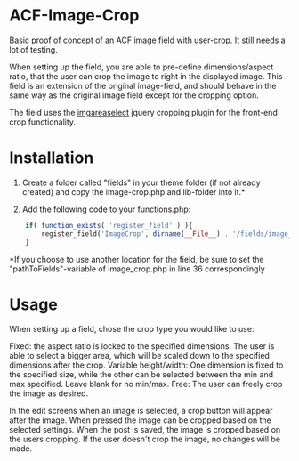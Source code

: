 ACF-Image-Crop
==============

Basic proof of concept of an ACF image field with user-crop. It still needs a lot of testing.

When setting up the field, you are able to pre-define dimensions/aspect ratio, that the user can crop the image to right in the displayed image.
This field is an extension of the original image-field, and should behave in the same way as the original image field except for the cropping option.

The field uses the <a href="http://odyniec.net/projects/imgareaselect/">imgareaselect</a> jquery cropping plugin for the front-end crop functionality.

Installation
==============
1. Create a folder called "fields" in your theme folder (if not already created) and copy the image-crop.php and lib-folder into it.*

2. Add the following code to your functions.php:
```php
    if( function_exists( 'register_field' ) ){
        register_field('ImageCrop', dirname(__File__) . '/fields/image_crop.php');
    }
```

*If you choose to use another location for the field, be sure to set the "pathToFields"-variable of image_crop.php in line 36 correspondingly

Usage
==============
When setting up a field, chose the crop type you would like to use:

Fixed: the aspect ratio is locked to the specified dimensions. The user is able to select a bigger area, which will be scaled down to the specified dimensions after the crop.
Variable height/width: One dimension is fixed to the specified size, while the other can be selected between the min and max specified. Leave blank for no min/max.
Free: The user can freely crop the image as desired.

In the edit screens when an image is selected, a crop button will appear after the image. When pressed the image can be cropped based on the selected settings.
When the post is saved, the image is cropped based on the users cropping.
If the user doesn't crop the image, no changes will be made.

